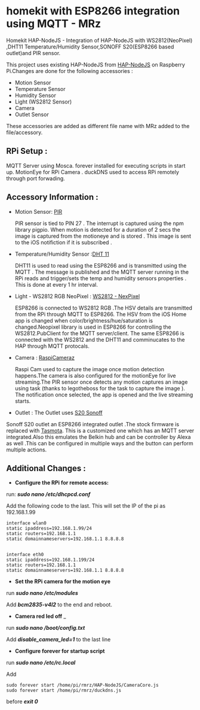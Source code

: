 # homekit with ESP8266 integration using MQTT - MRz

Homekit HAP-NodeJS - Integration of HAP-NodeJS with WS2812(NeoPixel) ,DHT11 Temperature/Humidity Sensor,SONOFF S20(ESP8266 based outlet)and PIR sensor.

This project uses existing HAP-NodeJS from [HAP-NodeJS](https://github.com/KhaosT/HAP-NodeJS) on Raspberry Pi.Changes are done for the following accessories :

- Motion Sensor
- Temperature Sensor
- Humidity Sensor
- Light (WS2812 Sensor)
- Camera
- Outlet Sensor


These accessories are added as different file name with MRz added to the file/accessory.

**RPi Setup :**
------------
MQTT Server using Mosca.
forever installed for executing scripts in start up.
MotionEye for RPi Camera .
duckDNS used to access RPi remotely through port forwading.


**Accessory Information :**
---------------------
- Motion Sensor:  [PIR ](https://www.aliexpress.com/item/Free-Shipping-HC-SR501-Adjust-Infrared-IR-Pyroelectric-Infrared-PIR-module-Motion-Sensor-Detector-Module-We/1564561530.html?spm=2114.01010208.3.1.fw8lUJ&ws_ab_test=searchweb0_0,searchweb201602_6_10065_10068_433_434_10136_10137_10138_10060_10062_10141_10056_126_10055_10054_10059_201_10531_10099_10530_10103_10102_10096_10052_10144_10053_10050_10107_10142_10051_10106_10143_10526_10529_10084_10083_10080_10082_10081_10110_10111_10112_10113_10114_10078_10079_10073_10070_10122_10123_10124,searchweb201603_7,afswitch_1,ppcSwitch_5,single_sort_0_default&btsid=22f1d41e-f8c1-4ebc-905d-674cf9cd61df&algo_expid=5bdb3aea-6f98-4a18-b021-21d7399bc9fc-0&algo_pvid=5bdb3aea-6f98-4a18-b021-21d7399bc9fc "PIR")

	PIR sensor is tied to PIN 27 . The interrupt is captured using the npm library pigpio. When motion is detected for a duration of 2 secs the image is captured from the motioneye and is stored . This image is sent to the iOS notifiction if it is subscribed .

- Temperature/Humidity Sensor :[DHT 11](https://www.aliexpress.com/item/New-DHT11-Temperature-and-Relative-Humidity-Sensor-Module-for-arduino/1873305905.html?spm=2114.01010208.3.1.UYYlF0&ws_ab_test=searchweb0_0,searchweb201602_6_10065_10068_433_434_10136_10137_10138_10060_10062_10141_10056_126_10055_10054_10059_201_10531_10099_10530_10103_10102_10096_10052_10144_10053_10050_10107_10142_10051_10106_10143_10526_10529_10084_10083_10080_10082_10081_10110_10111_10112_10113_10114_10078_10079_10073_10070_10122_10123_10124,searchweb201603_7,afswitch_1,ppcSwitch_5,single_sort_0_default&btsid=81de70fd-4b96-438e-a3f3-905a1678a619&algo_expid=4c343c5c-f9ec-410c-b281-fcc752c34535-0&algo_pvid=4c343c5c-f9ec-410c-b281-fcc752c34535)

	DHT11 is used to read using the ESP8266 and is transmitted using the MQTT . The message is published and the MQTT server running in the RPi reads and trigger/sets the temp and humidity sensors properties . This is done at every 1 hr interval.

- Light - WS2812 RGB NeoPixel :
[WS2812 - NexPixel](https://www.aliexpress.com/item/1pcs-RGB-LED-Ring-24Bit-WS2812-5050-RGB-LED-Integrated-Drivers/32787336145.html?spm=2114.01010208.3.63.upTssX&ws_ab_test=searchweb0_0,searchweb201602_6_10065_10068_433_434_10136_10137_10138_10060_10062_10141_10056_126_10055_10054_10059_201_10531_10099_10530_10103_10102_10096_10052_10144_10053_10050_10107_10142_10051_10106_10143_10526_10529_10084_10083_10080_10082_10081_10110_10111_10112_10113_10114_10078_10079_10073_10070_10122_10123_10124,searchweb201603_7,afswitch_1,ppcSwitch_5,single_sort_0_default&btsid=f754c8b2-0913-4684-847c-9fd93dafff57&algo_expid=db077eb5-dd01-4f75-8dd9-69b0b711c656-7&algo_pvid=db077eb5-dd01-4f75-8dd9-69b0b711c656)

	ESP8266 is connected to WS2812 RGB .The HSV details are transmitted from the RPi through MQTT to ESP8266. The HSV from the iOS Home app is changed when color/brightness/hue/saturation is changed.Neopixel library is used in ESP8266 for controlling the WS2812.PubClient for the MQTT server/client. The same ESP8266 is connected with the WS2812 and the DHT11 and comminucates to the HAP through MQTT protocals.

- Camera :
[RaspiCameraz](https://www.aliexpress.com/item/Free-Shipping-Raspberry-Pi-CSI-Camera-Module-5MP-Webcam-Video-1080p-720p/32414048534.html?spm=2114.40010208.4.9.j5VPEm)

	Raspi Cam used to capture the image once motion detection happens.The camera is also configured for the motionEye for live streaming.The PIR sensor once detects any motion captures an image using task (thanks to legotheboss for the task to capture the image ). The notification once selected, the app is opened and the live streaming starts.

 - Outlet :
The Outlet uses [S20 Sonoff](http://sonoff.itead.cc/en/products/residential/s20-socket)

  Sonoff S20 outlet an ESP8266 integrated outlet .The stock firmware is replaced with [Tasmota](https://github.com/arendst/Sonoff-Tasmota). This is a customized one which has an MQTT server integrated.Also this emulates the Belkin hub and can be controller by Alexa as well .This can be configured in multiple ways and the button can perform multiple actions.


**Additional Changes :**
----------------
* **Configure the RPi for remote access:**

run:  **_sudo nano /etc/dhcpcd.conf_**

Add the following code to the last. This will set the IP of the pi as 192.168.1.99

```
interface wlan0
static ipaddress=192.168.1.99/24
static routers=192.168.1.1
static domainnameservers=192.168.1.1 8.8.8.8


interface eth0
static ipaddress=192.168.1.199/24
static routers=192.168.1.1
static domainnameservers=192.168.1.1 8.8.8.8
```

* **Set the RPi camera for the motion eye**

run **_sudo nano /etc/modules_**

Add **_bcm2835-v4l2_** to the end and reboot. 

* **Camera red led off** _

run **_sudo nano /boot/config.txt_**

Add **_disable_camera_led=1_** to the last line 

* **Configure forever for startup script**

run **_sudo nano /etc/rc.local_**

Add 
```
sudo forever start /home/pi/rmrz/HAP-NodeJS/CameraCore.js 
sudo forever start /home/pi/rmrz/duckdns.js
```
before **_exit 0_**
